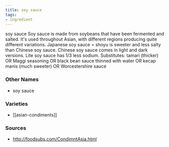 ```yaml
---
title: soy sauce
tags:
- ingredient
---
```

soy sauce Soy sauce is made from soybeans that have been fermented and salted. It's used throughout Asian, with different regions producing quite different variations. Japanese soy sauce = shoyu is sweeter and less salty than Chinese soy sauce. Chinese soy sauce comes in light and dark versions. Lite soy sauce has 1/3 less sodium. Substitutes: tamari (thicker) OR Maggi seasoning OR black bean sauce thinned with water OR kecap manis (much sweeter) OR Worcestershire sauce

### Other Names

* soy sauce

### Varieties

* [[asian-condiments]]

### Sources
* http://foodsubs.com/CondimntAsia.html
